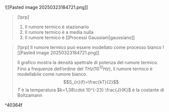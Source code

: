 ![[Pasted image 20250323184721.png]]

>[!prp]
>1) Il rumore termico è stazionario
>2) Il rumore termico è a media nulla
>3) Il rumore termico è [[Processi Gaussiani|gaussiano]]

>[!prp] Il rumore termico può essere modellato come processo bianco
>![[Pasted image 20250323184721.png]]
>
>Il grafico mostra la densità spettrale di potenza del rumore termico. Fino a frequenze dell’ordine del $THz( 10^{12} Hz)$, il rumore termico è modellabile come rumore bianco.
>$$S_{n}(f)=\frac{kT}{2}$$
>$T$ è la temperatura
>$k=1,38\cdot 10^{-23} \frac{J}{K}$ è la costante di Boltzamann
>

^40364f
